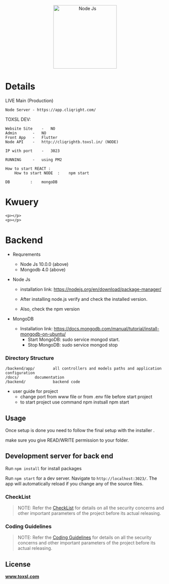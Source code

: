 <p align="center">
    <a href="http://toxsl.com" target="_blank">
        <img src="https://toxsl.com/themes/new/img/toxsl_logo.png" width="200" alt="Node Js" />
    </a>
</p>

# Details

LIVE Main (Production) 


	Node Server - https://app.cliqright.com/

TOXSL DEV:

	Website Site	- 	NO
	Admin 		- 	NO
	Front App 	- 	Flutter
	Node API 	- 	http://cliqrightb.toxsl.in/ (NODE)

	IP with port 	- 	3023

	RUNNING 	- 	using PM2
        
	How to start REACT : 
        How to start NODE  : 	npm start

	DB		   :	mongoDB


# Kwuery

    <p></p>
    <p></p>

# Backend

- Requrements
  - Node Js 10.0.0 (above)
  - Mongodb 4.0 (above)
- Node Js

  - installation link: https://nodejs.org/en/download/package-manager/

  - After installing node.js verify and check the installed version.

  - Also, check the npm version

- MongoDB

  - Installation link: https://docs.mongodb.com/manual/tutorial/install-mongodb-on-ubuntu/
    - Start MongoDB: sudo service mongod start.
    - Stop MongoDB: sudo service mongod stop

### Directory Structure

```
/backend/app/        all controllers and models paths and application configuration
/docs/       documentation
/backend/            backend code
```

- user guide for project
  - change port from www file or from .env file before start project
  - to start project use command
    npm instsall
    npm start

## Usage

Once setup is done you need to follow the final setup with the installer .

make sure you give READ/WRITE permission to your folder.

## Development server for back end

Run `npm install` for install packages

Run `npm start` for a dev server. Navigate to `http://localhost:3023/`. The app will automatically reload if you change any of the source files.

### CheckList

> NOTE: Refer the [CheckList](http://192.168.10.22/node/cliqright-node-1535/-/blob/master/docs/checklist.md) for details on all the security concerns and other important parameters of the project before its actual releasing.

### Coding Guidelines

> NOTE: Refer the [Coding Guidelines](http://192.168.10.22/node/cliqright-node-1535/-/blob/master/docs/coding-guidelines.md) for details on all the security concerns and other important parameters of the project before its actual releasing.

## License

**www.toxsl.com**
